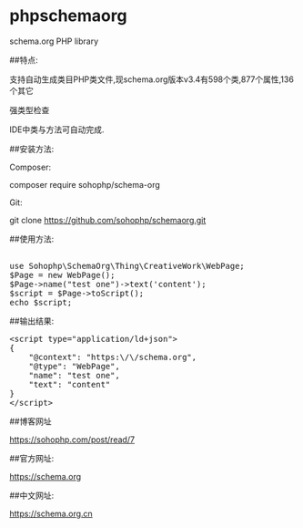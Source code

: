 # phpschemaorg

schema.org PHP library

##特点:

支持自动生成类目PHP类文件,现schema.org版本v3.4有598个类,877个属性,136个其它

强类型检查

IDE中类与方法可自动完成.


##安装方法:

Composer:

composer require sohophp/schema-org

Git:

git clone https://github.com/sohophp/schemaorg.git

##使用方法:

<pre> 
use Sohophp\SchemaOrg\Thing\CreativeWork\WebPage;
$Page = new WebPage();
$Page->name("test one")->text('content');
$script = $Page->toScript();
echo $script;
</pre>

##输出结果:

<pre>
&lt;script type=&quot;application/ld+json&quot;&gt;
{
    &quot;@context&quot;: &quot;https:\/\/schema.org&quot;,
    &quot;@type&quot;: &quot;WebPage&quot;,
    &quot;name&quot;: &quot;test one&quot;,
    &quot;text&quot;: &quot;content&quot;
}
&lt;/script&gt;
</pre>

##博客网址

https://sohophp.com/post/read/7

##官方网址:

https://schema.org

##中文网址:

https://schema.org.cn
